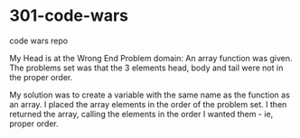 # 301-code-wars
code wars repo

My Head is at the Wrong End
Problem domain: An array function was given. The problems set was that the 3 elements head, body and tail were not in the proper order.

My solution was to create a variable with the same name as the function as an array. I placed the array elements in the order of the problem set. I then returned the array, calling the elements in the order I wanted them - ie, proper order.